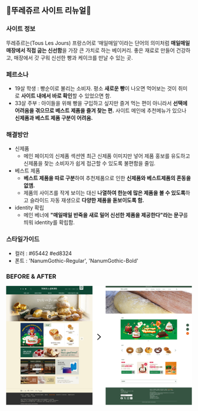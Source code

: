 ## 🍞뚜레쥬르 사이트 리뉴얼🍞

### 사이트 정보
뚜레쥬르는(Tous Les Jours) 프랑스어로 ‘매일매일’이라는 단어의 의미처럼
**매일매일 매장에서 직접 굽는 신선함**을 가장 큰 가치로 하는 베이커리.
좋은 재료로 만들어 건강하고, 매장에서 갓 구워 신선한 빵과 케이크를 만날 수 있는 곳.


### 페르소나
+ 19살 학생
   : 빵순이로 불리는 소비자. 평소 **새로운 빵**이 나오면 먹어보는 것이 취미로 **사이트 내에서 바로 확인**할 수 있었으면 함.
+ 33살 주부
   : 아이들을 위해 빵을 구입하고 싶지만 즐겨 먹는 편이 아니라서 **선택에 어려움을 겪으므로 베스트 제품을 즐겨 찾는 편.** 사이트 메인에 추천메뉴가 있으나 **신제품과 베스트 제품 구분이 어려움.**


### 해결방안
+ 신제품
   + 메인 페이지의 신제품 섹션엔 최근 신제품 이미지만 넣어 제품 홍보를 유도하고 신제품을 찾는 소비자가 쉽게 접근할 수 있도록 불편함을 줄임.
+ 베스트 제품
   + **베스트 제품을 따로 구분**하여 추천제품으로 인한 **신제품와 베스트제품의 혼동을 없앰.**
   + 제품의 사이즈를 작게 보이는 대신 **나열하여 한눈에 많은 제품을 볼 수 있도록**하고 슬라이드 자동 재생으로 **다양한 제품을 돋보이도록 함.**
+ identity 확립
   + 메인 베너에 **"매일매일 반죽을 새로 밀어 신선한 제품을 제공한다"라는 문구**를 띄워 identity를 확립함.


### 스타일가이드
+ 컬러
   : #65442  #ed8324
+ 폰트
   : 'NanumGothic-Regular', 'NanumGothic-Bold'


### BEFORE & AFTER
![before & after](https://github.com/juheee2/touslesjours/blob/main/%EB%9A%9C%EB%A0%88%EC%A5%AC%EB%A5%B4%20before%26after.png)
